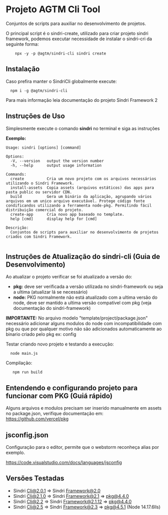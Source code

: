 # Projeto AGTM Cli Tool 

Conjuntos de scripts para auxiliar no desenvolvimento de projetos.

O principal script é o sindri-create, utilizado para criar projeto sindri framework, podemos executar 
necessidade de instalar o sindri-cri da seguinte forma:

```shell
    npx -y -p @agtm/sindri-cli sindri create
```

## Instalação

Caso prefira manter o SindriCli globalmente execute:

```
  npm i -g @agtm/sindri-cli
```
Para mais informação leia documentação do projeto Sindri Framework 2

## Instruções de Uso

Simplesmente execute o comando **sindri** no terminal e siga as instruções

**Exemplo:**
```
Usage: sindri [options] [command]

Options:
  -V, --version   output the version number
  -h, --help      output usage information

Commands:
  create          Cria um novo projeto com os arquivos necessários utilizando o Sindri Framework.
  install-assets  Copia assets (arquivos estáticos) das apps para pasta public ou servidor CDN.
  build           Gera um binário da aplicação, agrupando vários arquivos em um unico arquivo executável. Protege código fonte condificandos utilizando a ferramenta node-pkg. Permitindo fácil distribuição comercial do projeto.
  create-app      Cria novo app baseado no template.
  help [cmd]      display help for [cmd]

Descrição:
  Conjuntos de scripts para auxiliar no desenvolvimento de projetos criados com Sindri Framework.


```

## Instruções de Atualização do sindri-cli (Guia de Desenvolvimento)

Ao atualizar o projeto verificar se foi atualizado a versão do:

* **pkg:** deve ser verificada a versão utilizada no sindri-framework ou seja a ultima (atualizar lá se necessário)
* **node:** PKG normalmente não está atualizado com a ultima versão do node, deve ser mantido a ultima versão compatível com pkg (veja documentação do sindri-framework)

**IMPORTANTE:** No arquivo modelo "template/project/package.json" necessário adicionar alguns modulos do node com 
incompatibilidade com pkg ou que por qualquer motivo não são adicionados automaticamente ao binario criado pelo pkg
ex: config

Testar criando novo projeto e testando a execução:
```
  node main.js
```
  
Compilação:
```
   npm run build
```

## Entendendo e configurando projeto para funcionar com PKG (Guiá rápido)

Alguns arquivos e modulos precisam ser inserido manualmente em assets no package.json, verifique documentação em:
https://github.com/vercel/pkg

## jsconfig.json

Configuração para o editor, permite que o webstorm reconheça alias por exemplo.

https://code.visualstudio.com/docs/languages/jsconfig

## Versões Testadas

* Sindri Cli@2.0.1 => Sindri Framework@2.0
* Sindri Cli@2.1.0 => Sindri Framework@2.1 => pkg@4.4.0
* Sindri Cli@2.2 => Sindri Framework@2.1.12 => pkg@4.4.0    
* Sindri Cli@2.5 => Sindri Framework@2.3 => pkg@4.5.1 (Node 14.17.6lls)

